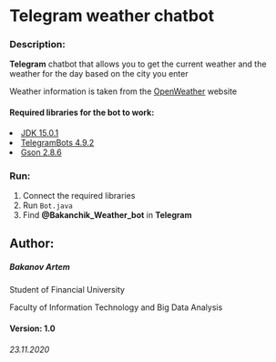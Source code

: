 <h1> Telegram weather chatbot </h1>
<h3> Description: </h3>

**Telegram** chatbot that allows you to get the current weather and the weather for the day based on the city you enter

Weather information is taken from the [OpenWeather](https://openweathermap.org/) website

<h4> Required libraries for the bot to work: </h4>

[<li>JDK 15.0.1</li>](https://jdk.java.net/15/)
[<li>TelegramBots 4.9.2</li>](https://github.com/rubenlagus/TelegramBots/releases/tag/v4.9)
[<li>Gson 2.8.6</li>](https://github.com/google/gson/releases/tag/gson-parent-2.8.6)

<h3>Run:</h3>

1. Connect the required libraries
2. Run `Bot.java`
3. Find **@Bakanchik_Weather_bot** in **Telegram**

<h2> Author: </h2> 
<h5>Bakanov Artem</h5>
Student of Financial University

Faculty of Information Technology and Big Data Analysis

<h4> Version: 1.0 </h4>

<h6> 23.11.2020 </h6>
